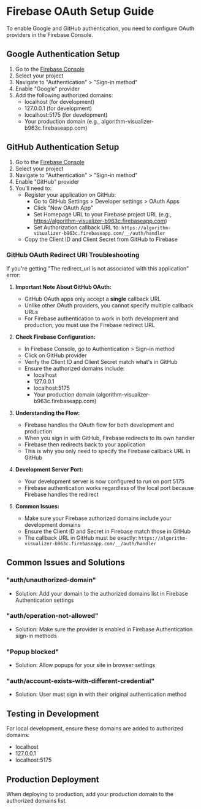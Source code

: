 # Firebase OAuth Setup Guide

To enable Google and GitHub authentication, you need to configure OAuth providers in the Firebase Console.

## Google Authentication Setup

1. Go to the [Firebase Console](https://console.firebase.google.com/)
2. Select your project
3. Navigate to "Authentication" > "Sign-in method"
4. Enable "Google" provider
5. Add the following authorized domains:
   - localhost (for development)
   - 127.0.0.1 (for development)
   - localhost:5175 (for development)
   - Your production domain (e.g., algorithm-visualizer-b963c.firebaseapp.com)

## GitHub Authentication Setup

1. Go to the [Firebase Console](https://console.firebase.google.com/)
2. Select your project
3. Navigate to "Authentication" > "Sign-in method"
4. Enable "GitHub" provider
5. You'll need to:
   - Register your application on GitHub:
     - Go to GitHub Settings > Developer settings > OAuth Apps
     - Click "New OAuth App"
     - Set Homepage URL to your Firebase project URL (e.g., https://algorithm-visualizer-b963c.firebaseapp.com)
     - Set Authorization callback URL to: `https://algorithm-visualizer-b963c.firebaseapp.com/__/auth/handler`
   - Copy the Client ID and Client Secret from GitHub to Firebase

### GitHub OAuth Redirect URI Troubleshooting

If you're getting "The redirect_uri is not associated with this application" error:

1. **Important Note About GitHub OAuth:**
   - GitHub OAuth apps only accept a **single** callback URL
   - Unlike other OAuth providers, you cannot specify multiple callback URLs
   - For Firebase authentication to work in both development and production, you must use the Firebase redirect URL

2. **Check Firebase Configuration:**
   - In Firebase Console, go to Authentication > Sign-in method
   - Click on GitHub provider
   - Verify the Client ID and Client Secret match what's in GitHub
   - Ensure the authorized domains include:
     - localhost
     - 127.0.0.1
     - localhost:5175
     - Your production domain (algorithm-visualizer-b963c.firebaseapp.com)

3. **Understanding the Flow:**
   - Firebase handles the OAuth flow for both development and production
   - When you sign in with GitHub, Firebase redirects to its own handler
   - Firebase then redirects back to your application
   - This is why you only need to specify the Firebase callback URL in GitHub

4. **Development Server Port:**
   - Your development server is now configured to run on port 5175
   - Firebase authentication works regardless of the local port because Firebase handles the redirect

5. **Common Issues:**
   - Make sure your Firebase authorized domains include your development domains
   - Ensure the Client ID and Secret in Firebase match those in GitHub
   - The callback URL in GitHub must be exactly: `https://algorithm-visualizer-b963c.firebaseapp.com/__/auth/handler`

## Common Issues and Solutions

### "auth/unauthorized-domain"
- Solution: Add your domain to the authorized domains list in Firebase Authentication settings

### "auth/operation-not-allowed"
- Solution: Make sure the provider is enabled in Firebase Authentication sign-in methods

### "Popup blocked"
- Solution: Allow popups for your site in browser settings

### "auth/account-exists-with-different-credential"
- Solution: User must sign in with their original authentication method

## Testing in Development

For local development, ensure these domains are added to authorized domains:
- localhost
- 127.0.0.1
- localhost:5175

## Production Deployment

When deploying to production, add your production domain to the authorized domains list.